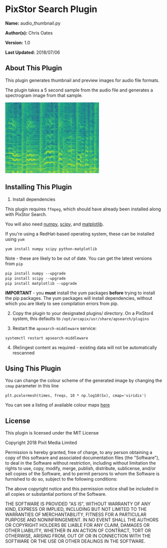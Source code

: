 # PixStor Search Plugin

**Name:** audio_thumbnail.py

**Author(s):** Chris Oates

**Version:** 1.0

**Last Updated:** 2018/07/06


## About This Plugin

This plugin generates thumbnail and preview images for audio file formats.

The plugin takes a 5 second sample from the audio file and generates a spectrogram image from that sample.

![Example Spectrogram](example_spectrogram.png "Example Spectrogram")


## Installing This Plugin

1. Install dependencies

This plugin requires `ffmpeg`, which should have already been installed along with PixStor Search.

You will also need [numpy](http://www.numpy.org/), [scipy](https://www.scipy.org/), and [matplotlib](https://matplotlib.org/index.html).

If you're using a RedHat-based operating system, these can be installed using `yum`

```
yum install numpy scipy python-matplotlib
```

Note - these are likely to be out of date. You can get the latest versions from `pip`

```
pip install numpy --upgrade
pip install scipy --upgrade
pip install matplotlib --upgrade
```

**IMPORTANT** - you **must** install the yum packages **before** trying to install the pip packages.
The yum packages will install dependencies, without which you are likely to see compilation errors from pip.

2. Copy the plugin to your designated plugins/ directory. On a PixStor4 system, this defaults to `/opt/arcapix/usr/share/apsearch/plugins`

3. Restart the `apsearch-middleware` service:

```
systemctl restart apsearch-middleware
```

4. (Re)ingest content as required - existing data will not be automatically rescanned


## Using This Plugin

You can change the colour scheme of the generated image by changing the `cmap` parameter in this line

```
plt.pcolormesh(times, freqs, 10 * np.log10(Sx), cmap='viridis')
```

You can see a listing of available colour maps [here](https://matplotlib.org/examples/color/colormaps_reference.html)


## License

This plugin is licensed under the MIT License

Copyright 2018 Pixit Media Limited

Permission is hereby granted, free of charge, to any person obtaining a copy of this software and associated documentation files (the "Software"), to deal in the Software without restriction, including without limitation the rights to use, copy, modify, merge, publish, distribute, sublicense, and/or sell copies of the Software, and to permit persons to whom the Software is furnished to do so, subject to the following conditions:

The above copyright notice and this permission notice shall be included in all copies or substantial portions of the Software.

THE SOFTWARE IS PROVIDED "AS IS", WITHOUT WARRANTY OF ANY KIND, EXPRESS OR IMPLIED, INCLUDING BUT NOT LIMITED TO THE WARRANTIES OF MERCHANTABILITY, FITNESS FOR A PARTICULAR PURPOSE AND NONINFRINGEMENT. IN NO EVENT SHALL THE AUTHORS OR COPYRIGHT HOLDERS BE LIABLE FOR ANY CLAIM, DAMAGES OR OTHER LIABILITY, WHETHER IN AN ACTION OF CONTRACT, TORT OR OTHERWISE, ARISING FROM, OUT OF OR IN CONNECTION WITH THE SOFTWARE OR THE USE OR OTHER DEALINGS IN THE SOFTWARE.
